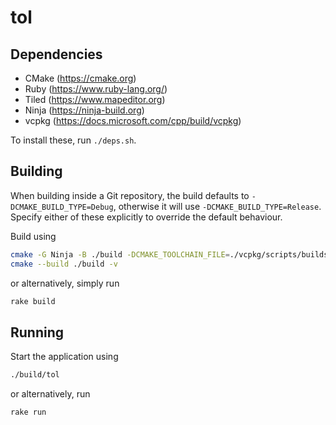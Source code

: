 # tol

## Dependencies

- CMake (https://cmake.org)
- Ruby (https://www.ruby-lang.org/)
- Tiled (https://www.mapeditor.org)
- Ninja (https://ninja-build.org)
- vcpkg (https://docs.microsoft.com/cpp/build/vcpkg)

To install these, run `./deps.sh`.

## Building

When building inside a Git repository, the build defaults to `-DCMAKE_BUILD_TYPE=Debug`,
otherwise it will use `-DCMAKE_BUILD_TYPE=Release`. Specify either of these explicitly
to override the default behaviour.

Build using

```sh
cmake -G Ninja -B ./build -DCMAKE_TOOLCHAIN_FILE=./vcpkg/scripts/buildsystems/vcpkg.cmake
cmake --build ./build -v
```

or alternatively, simply run

```sh
rake build
```

## Running

Start the application using

```sh
./build/tol
```

or alternatively, run

```sh
rake run
```
